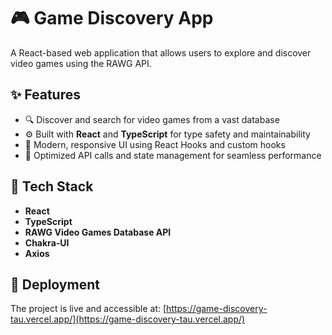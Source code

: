 # 🎮 Game Discovery App

A React-based web application that allows users to explore and discover video games using the RAWG API.

## ✨ Features

- 🔍 Discover and search for video games from a vast database
- ⚙️ Built with **React** and **TypeScript** for type safety and maintainability
- 🎨 Modern, responsive UI using React Hooks and custom hooks
- 🚀 Optimized API calls and state management for seamless performance

## 🧰 Tech Stack

- **React**
- **TypeScript**
- **RAWG Video Games Database API**
- **Chakra-UI**
- **Axios**

## 🚀 Deployment

The project is live and accessible at: [https://game-discovery-tau.vercel.app/](https://game-discovery-tau.vercel.app/)


